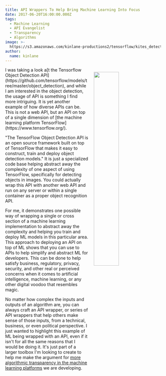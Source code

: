 ```yaml
---
title: API Wrappers To Help Bring Machine Learning Into Focus
date: 2017-06-20T16:00:00.000Z
tags:
  - Machine Learning
  - API Evangelist
  - Transparency
  - Algorithms
image: >-
  https://s3.amazonaws.com/kinlane-productions2/tensorflow/kites_detections_output.jpg
author:
  name: kinlane
---
```

<p><img src="https://s3.amazonaws.com/kinlane-productions2/tensorflow/kites_detections_output.jpg" align="right" width="40%" style="padding: 15px;" /></p>I was taking a look a[t the Tensorflow Object Detection API](https://github.com/tensorflow/models/tree/master/object_detection), and while I am interested in the object detection, the usage of API is something I find more intriguing. It is yet another example of how diverse APIs can be. This is not a web API, but an API on top of a single dimension of [the machine learning platform TensorFlow](https://www.tensorflow.org/).

"The TensorFlow Object Detection API is an open source framework built on top of TensorFlow that makes it easy to construct, train and deploy object detection models." It is just a specialized code base helping abstract away the complexity of one aspect of using TensorFlow, specifically for detecting objects in images. You could actually wrap this API with another web API and run on any server or within a single container as a proper object recognition API.

For me, it demonstrates one possible way of wrapping a single or cross section of a machine learning implementation to abstract away the complexity and helping you train and deploy ML models in this particular area. This approach to deploying an API on top of ML shows that you can use to APIs to help simplify and abstract ML for developers. This can be done to help satisfy business, regulatory, privacy, security, and other real or perceived concerns when it comes to artificial intelligence, machine learning, or any other digital voodoo that resembles magic. 

No matter how complex the inputs and outputs of an algorithm are, you can always craft an API wrapper, or series of API wrappers that help others make sense of those inputs, from a technical, business, or even political perspective. I just wanted to highlight this example of ML being wrapped with an API, even if it isn't for all the same reasons that I would be doing it. It's just part of a larger toolbox I'm looking to create to help me make the argument for [more algorithmic transparency in the machine learning platforms](http://apievangelist.com/2016/08/04/pushing-for-more-algorithmic-transparency-using-apis/) we are developing.